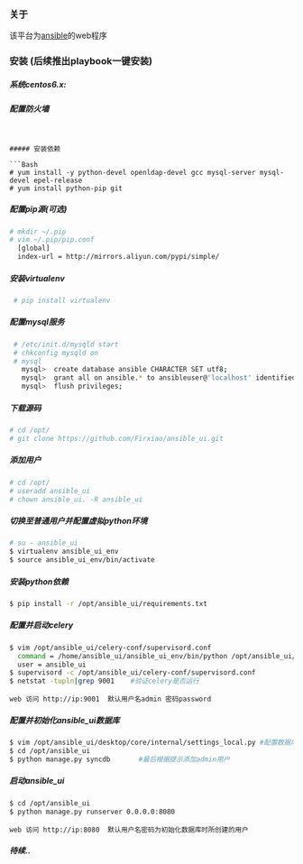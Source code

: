 ### 关于
该平台为[ansible](https://github.com/ansible/ansible)的web程序


### 安装  (后续推出playbook一键安装)

##### 系统centos6.x:

##### 配置防火墙
```


##### 安装依赖

```Bash
# yum install -y python-devel openldap-devel gcc mysql-server mysql-devel epel-release
# yum install python-pip git
``` 
    
##### 配置pip源(可选)

```Bash
# mkdir ~/.pip
# vim ~/.pip/pip.conf
  [global]
  index-url = http://mirrors.aliyun.com/pypi/simple/
```

##### 安装virtualenv

```Bash
 # pip install virtualenv
```

##### 配置mysql服务

```Bash
 # /etc/init.d/mysqld start
 # chkconfig mysqld on
 # mysql
   mysql>  create database ansible CHARACTER SET utf8;
   mysql>  grant all on ansible.* to ansibleuser@'localhost' identified by 'password';
   mysql>  flush privileges;
```

##### 下载源码

```Bash
# cd /opt/
# git clone https://github.com/Firxiao/ansible_ui.git
```

##### 添加用户

```Bash
# cd /opt/
# useradd ansible_ui
# chown ansible_ui. -R ansible_ui
```

##### 切换至普通用户并配置虚拟python环境

```Bash
# su - ansible_ui
$ virtualenv ansible_ui_env
$ source ansible_ui_env/bin/activate
```

##### 安装python依赖

```Bash
$ pip install -r /opt/ansible_ui/requirements.txt
```

##### 配置并启动celery

```Bash
$ vim /opt/ansible_ui/celery-conf/supervisord.conf
  command = /home/ansible_ui/ansible_ui_env/bin/python /opt/ansible_ui/manage.py celeryd -B -l info
  user = ansible_ui
$ supervisord -c /opt/ansible_ui/celery-conf/supervisord.conf
$ netstat -tupln|grep 9001    #验证celery是否运行
```
    web 访问 http://ip:9001  默认用户名admin 密码password

##### 配置并初始化ansible_ui数据库

```Bash
$ vim /opt/ansible_ui/desktop/core/internal/settings_local.py #配置数据库信息及ansible-playbook命令的绝对路径
$ cd /opt/ansible_ui
$ python manage.py syncdb       #最后根据提示添加admin用户
```
##### 启动ansible_ui
```Bash
$ cd /opt/ansible_ui
$ python manage.py runserver 0.0.0.0:8080
```
    web 访问 http://ip:8080  默认用户名密码为初始化数据库时所创建的用户


##### 待续..
